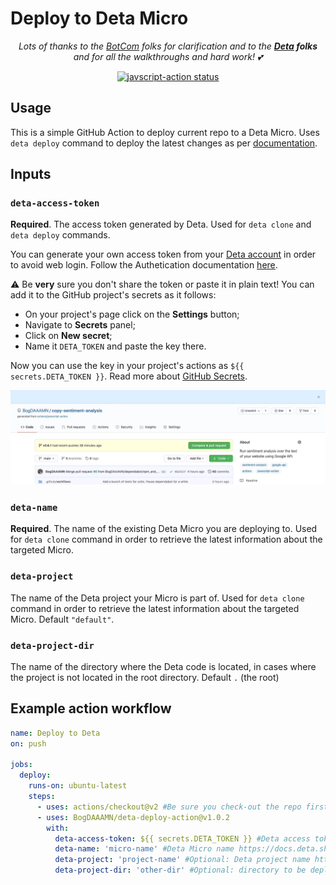 # Deploy to Deta Micro

<p align="center">
 <i>Lots of thanks to the <a href="https://github.com/Maxsior/BotCom">BotCom</a> folks for clarification and to the <b><a href="">Deta</a> folks</b> and for all the walkthroughs and hard work! 💕</i>
</p>

<p align="center">
  <a href="https://github.com/BogDAAAMN/gh-action-deta-deploy-test/actions"><img alt="javscript-action status" src="https://github.com/BogDAAAMN/gh-action-deta-deploy-test/workflows/Deploy%20to%20Deta/badge.svg"></a>
</p>

## Usage

This is a simple GitHub Action to deploy current repo to a Deta Micro. Uses `deta deploy` command to deploy the latest changes as per [documentation](https://docs.deta.sh/docs/cli/commands/#deta-deploy). 

## Inputs

### `deta-access-token`

**Required**. The access token generated by Deta. Used for `deta clone` and `deta deploy` commands.

You can generate your own access token from your [Deta account](https://web.deta.sh/home/) in order to avoid web login. Follow the Authetication documentation [here](https://docs.deta.sh/docs/cli/auth).

⚠️ Be **very** sure you don't share the token or paste it in plain text! You can add it to the GitHub project's secrets as it follows:

- On your project's page click on the **Settings** button;
- Navigate to **Secrets** panel;
- Click on **New secret**;
- Name it `DETA_TOKEN` and paste the key there.

Now you can use the key in your project's actions as `${{ secrets.DETA_TOKEN }}`. Read more about [GitHub Secrets](https://docs.github.com/en/actions/configuring-and-managing-workflows/creating-and-storing-encrypted-secrets).

![GitHub Visual Instructions](https://github.com/BogDAAAMN/copy-sentiment-analysis/blob/v0.6.1/_static/gif/github.gif)

### `deta-name`

**Required**. The name of the existing Deta Micro you are deploying to. Used for `deta clone` command in order to retrieve the latest information about the targeted Micro.

### `deta-project`

The name of the Deta project your Micro is part of. Used for `deta clone` command in order to retrieve the latest information about the targeted Micro. Default `"default"`.

### `deta-project-dir`

The name of the directory where the Deta code is located, in cases where the project is not located in the root directory. Default `.` (the root) 

## Example action workflow

```yaml
name: Deploy to Deta
on: push

jobs:
  deploy:
    runs-on: ubuntu-latest
    steps:
      - uses: actions/checkout@v2 #Be sure you check-out the repo first. Deta CLI needs access to the files
      - uses: BogDAAAMN/deta-deploy-action@v1.0.2
        with:
          deta-access-token: ${{ secrets.DETA_TOKEN }} #Deta access token https://docs.deta.sh/docs/cli/auth
          deta-name: 'micro-name' #Deta Micro name https://docs.deta.sh/docs/cli/commands/#deta-clone
          deta-project: 'project-name' #Optional: Deta project name https://docs.deta.sh/docs/cli/commands/#deta-clone
          deta-project-dir: 'other-dir' #Optional: directory to be deployed on Deta. Default is the root "." 
```
